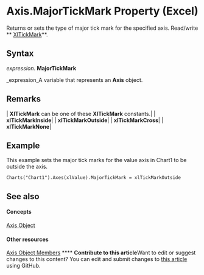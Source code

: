 
# Axis.MajorTickMark Property (Excel)

Returns or sets the type of major tick mark for the specified axis. Read/write  ** [XlTickMark](0f66ac7b-0ff0-3574-2df0-ad8084a6b5cf.md)**.


## Syntax

 _expression_. **MajorTickMark**

 _expression_A variable that represents an  **Axis** object.


## Remarks





| **XlTickMark** can be one of these **XlTickMark** constants.|
| **xlTickMarkInside**|
| **xlTickMarkOutside**|
| **xlTickMarkCross**|
| **xlTickMarkNone**|

## Example

This example sets the major tick marks for the value axis in Chart1 to be outside the axis.


```
Charts("Chart1").Axes(xlValue).MajorTickMark = xlTickMarkOutside
```


## See also


#### Concepts


 [Axis Object](7e08c61b-90f4-8d91-0ee2-84283d10b324.md)
#### Other resources


 [Axis Object Members](2b60f79e-339d-a6cf-7ec6-a915b550c634.md)
****   **Contribute to this article**Want to edit or suggest changes to this content? You can edit and submit changes to  [this article](https://github.com/jhershey00/VBA_Excel_Test/OpenXMLCon/articles/0b481503-76a8-2b04-8c61-0fef649ce03e.md) using GitHub.

